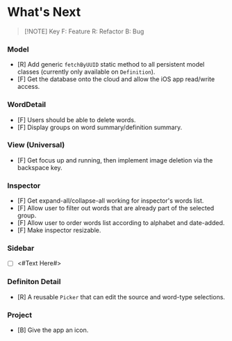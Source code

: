 # What's Next


> [!NOTE] Key
> F: Feature
> R: Refactor
> B: Bug


### Model
- [R] Add generic `fetchByUUID` static method to all persistent model classes (currently only available on `Definition`).
- [F] Get the database onto the cloud and allow the iOS app read/write access.

### WordDetail
- [F] Users should be able to delete words.
- [F] Display groups on word summary/definition summary.

### View (Universal)
- [F] Get focus up and running, then implement image deletion via the backspace key.

### Inspector
- [F] Get expand-all/collapse-all working for inspector's words list.
- [F] Allow user to filter out words that are already part of the selected group.
- [F] Allow user to order words list according to alphabet and date-added.
- [F] Make inspector resizable.

### Sidebar
- [ ] <#Text Here#>

### Definiton Detail
- [R] A reusable `Picker` that can edit the source and word-type selections.

### Project
- [B] Give the app an icon.




